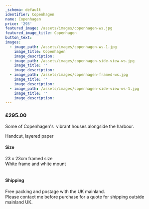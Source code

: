```yaml
---
_schema: default
identifier: Copenhagen
name: Copenhagen
price: '295'
featured_image: /assets/images/copenhagen-ws.jpg
featured_image_title: Copenhagen
button_text:
images:
  - image_path: /assets/images/copenhagen-ws-1.jpg
    image_title: Copenhagen
    image_description:
  - image_path: /assets/images/copenhagen-side-view-ws.jpg
    image_title: ''
    image_description:
  - image_path: /assets/images/copenhagen-framed-ws.jpg
    image_title: ''
    image_description:
  - image_path: /assets/images/copenhagen-side-view-ws-1.jpg
    image_title: ''
    image_description:
---
```

### £295.00

Some of Copenhagen's&nbsp; vibrant houses alongside the harbour.

Handcut, layered paper

#### Size

23 x 23cm framed size<br>White frame and white mount

#### <br>Shipping

Free packing and postage with the UK mainland.<br>Please contact me before purchase for a quote for shipping outside mainland UK.